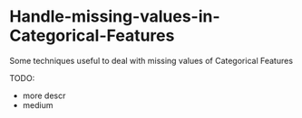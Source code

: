 # Handle-missing-values-in-Categorical-Features
Some techniques useful to deal with missing values of Categorical Features

TODO:
- more descr
- medium
